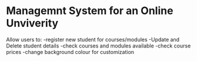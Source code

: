 # Managemnt System for an Online Unviverity

Allow users to:
-register new student for courses/modules
-Update and Delete student details
-check courses and modules available
-check course prices
-change background colour for customization
